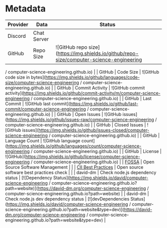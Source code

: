 # Metadata

| Provider | Data        | Status                                                                                   |
| -------- | ----------- | ---------------------------------------------------------------------------------------- |
| Discord  | Chat Server |                                                                                          |
| GitHub   | Repo Size   | ![GitHub repo size](https://img.shields.io/github/repo-size/computer-science-engineering |
/
computer-science-engineering.github.io)                                                                                            |
| GitHub                                                                | Code Size                                 | ![GitHub code size in bytes](https://img.shields.io/github/languages/code-size/computer-science-engineering
/
computer-science-engineering.github.io)                                                                         |
| GitHub                                                                | Commit Activity                           | ![GitHub commit activity](https://img.shields.io/github/commit-activity/m/computer-science-engineering
/
computer-science-engineering.github.io)                                                                              |
| GitHub                                                                | Last Commit                               | ![GitHub last commit](https://img.shields.io/github/last-commit/computer-science-engineering
/
computer-science-engineering.github.io)                                                                                        |
| GitHub                                                                | Open Issues                               | ![GitHub issues](https://img.shields.io/github/issues-raw/computer-science-engineering
/
computer-science-engineering.github.io)                                                                                              |
| GitHub                                                                | Closed Issues                             | ![GitHub issues](https://img.shields.io/github/issues-closed/computer-science-engineering
/
computer-science-engineering.github.io)                                                                                           |
| GitHub                                                                | Language Count                            | ![GitHub language count](https://img.shields.io/github/languages/count/computer-science-engineering
/
computer-science-engineering.github.io)                                                                                 |
| GitHub                                                                | License                                   | ![GitHub](https://img.shields.io/github/license/computer-science-engineering
/
computer-science-engineering.github.io)                                                                                                        |
| [FOSSA](https://fossa.com/)                                           | Open Source Software Management           |                                                                                                                                                                                     |
| [CII Best Practices](https://bestpractices.coreinfrastructure.org/en) | Open source software best practices check |                                                                                                                                                                                     |
| david-dm                                                              | Check node.js dependency status           | [![Dependency Status](https://img.shields.io/david/computer-science-engineering
/
computer-science-engineering.github.io?path=website)](https://david-dm.org/computer-science-engineering
/
computer-science-engineering.github.io?path=website)                        |
| david-dm                                                              | Check node.js dev dependency status       | [![devDependencies Status](https://img.shields.io/david/computer-science-engineering
/
computer-science-engineering.github.io?path=website&type=dev)](https://david-dm.org/computer-science-engineering
/
computer-science-engineering.github.io?path=website&type=dev) |

<!--
| N/A | david-dm | Check node.js dependency status | [![Dependency Status](https://david-dm.org/computer-science-engineering
/
computer-science-engineering.github.io.svg?path=website)](https://david-dm.org/computer-science-engineering
/
computer-science-engineering.github.io?path=website) |
| N/A | david-dm | Check node.js dev dependency status | [![devDependencies Status](https://david-dm.org/computer-science-engineering
/
computer-science-engineering.github.io/dev-status.svg?path=website)](https://david-dm.org/computer-science-engineering
/
computer-science-engineering.github.io?path=website&type=dev) |
>
